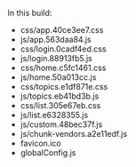 In this build:

- css/app.40ce3ee7.css
- js/app.563daa84.js
- css/login.0cadf4ed.css
- js/login.88913fb5.js
- css/home.c5fc1461.css
- js/home.50a013cc.js
- css/topics.e1df871e.css
- js/topics.eb41bd3b.js
- css/list.305e67eb.css
- js/list.e6328355.js
- js/custom.48bec37f.js
- js/chunk-vendors.a2e11edf.js
- favicon.ico
- globalConfig.js
